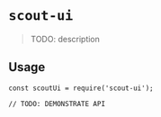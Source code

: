 # `scout-ui`

> TODO: description

## Usage

```
const scoutUi = require('scout-ui');

// TODO: DEMONSTRATE API
```
